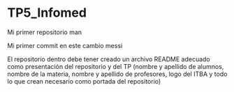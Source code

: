 # TP5_Infomed
Mi primer repositorio man

Mi primer commit en este cambio
messi

El repositorio dentro debe tener creado un archivo README adecuado como
presentación del repositorio y del TP (nombre y apellido de alumnos, nombre de la
materia, nombre y apellido de profesores, logo del ITBA y todo lo que crean
necesario como portada del repositorio)
